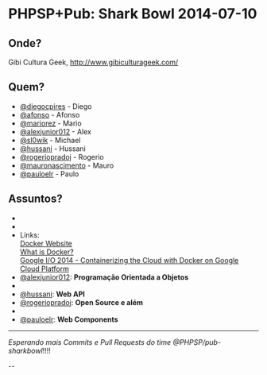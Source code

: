 PHPSP+Pub: Shark Bowl 2014-07-10
================================

Onde?
-----

Gibi Cultura Geek, http://www.gibiculturageek.com/

Quem?
-----

- [@diegocpires] - Diego
- [@afonso] - Afonso
- [@mariorez] - Mario
- [@alexjunior012] - Alex
- [@sl0wik] - Michael
- [@hussani] - Hussani
- [@rogeriopradoj] - Rogerio
- [@mauronascimento] - Mauro
- [@pauloelr] - Paulo

Assuntos?
---------

- [@diegocpires]: **AWS**
- [@afonso]: **ORM**
- [@mariorez]: **Docker**<br>
Links:<br>
[Docker Website](http://www.docker.com/)<br>
[What is Docker?](http://www.docker.com/whatisdocker/)<br>
[Google I/O 2014 - Containerizing the Cloud with Docker on Google Cloud Platform](https://www.youtube.com/watch?v=tsk0pWf4ipw)
- [@alexjunior012]: **Programação Orientada a Objetos**
- [@sl0wik]: **Memcache**
- [@hussani]: **Web API**
- [@rogeriopradoj]: **Open Source e além**
- [@mauronascimento]: **Autoload**
- [@pauloelr]: **Web Components**

---

*Esperando mais Commits e Pull Requests do time @PHPSP/pub-sharkbowl*!!!!



--

[@diegocpires]: https://github.com/diegocpires
[@afonso]: https://github.com/afonso
[@mariorez]: https://github.com/mariorez
[@alexjunior012]: https://github.com/alexjunior012
[@sl0wik]: https://github.com/sl0wik
[@hussani]: https://github.com/hussani
[@rogeriopradoj]: https://github.com/rogeriopradoj
[@mauronascimento]: https://github.com/mauronascimento
[@pauloelr]: https://github.com/pauloelr
